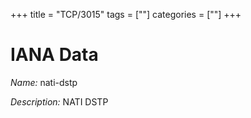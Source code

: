 +++
title = "TCP/3015"
tags = [""]
categories = [""]
+++

# IANA Data

_Name:_ nati-dstp

_Description:_ NATI DSTP

